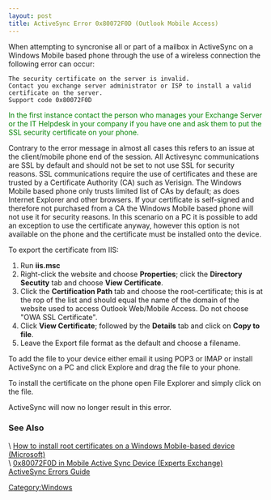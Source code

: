 ```yaml
---
layout: post 
title: ActiveSync Error 0x80072F0D (Outlook Mobile Access)
---
```


When attempting to syncronise all or part of a mailbox in ActiveSync on
a Windows Mobile based phone through the use of a wireless connection
the following error can occur:

    The security certificate on the server is invalid. 
    Contact you exchange server administrator or ISP to install a valid certificate on the server.
    Support code 0x80072F0D

<font color=green>In the first instance contact the person who manages
your Exchange Server or the IT Helpdesk in your company if you have one
and ask them to put the SSL security certificate on your phone.</font>

Contrary to the error message in almost all cases this refers to an
issue at the client/mobile phone end of the session. All Activesync
communications are SSL by default and should not be set to not use SSL
for security reasons. SSL communications require the use of certificates
and these are trusted by a Certificate Authority (CA) such as Verisign.
The Windows Mobile based phone only trusts limited list of CAs by
default; as does Internet Explorer and other browsers. If your
certificate is self-signed and therefore not purchased from a CA the
Windows Mobile based phone will not use it for security reasons. In this
scenario on a PC it is possible to add an exception to use the
certificate anyway, however this option is not available on the phone
and the certificate must be installed onto the device.

To export the certificate from IIS:

1.  Run **iis.msc**
2.  Right-click the website and choose **Properties**; click the
    **Directory Secutity** tab and choose **View Certificate**.
3.  Click the **Certification Path** tab and choose the
    root-certificate; this is at the rop of the list and should equal
    the name of the domain of the website used to access Outlook
    Web/Mobile Access. Do not choose \"OWA SSL Certificate\".
4.  Click **View Certificate**; followed by the **Details** tab and
    click on **Copy to file**.
5.  Leave the Export file format as the default and choose a filename.

To add the file to your device either email it using POP3 or IMAP or
install ActiveSync on a PC and click Explore and drag the file to your
phone.

To install the certificate on the phone open File Explorer and simply
click on the file.

ActiveSync will now no longer result in this error.

### See Also

\     [How to install root certificates on a Windows Mobile-based device
(Microsoft)](http://support.microsoft.com/kb/915840/en-us)\
\     [0x80072F0D in Mobile Active Sync Device (Experts
Exchange)](http://www.experts-exchange.com/Networking/Email_Groupware/Exchange_Server/Q_21905403.html)\
[ActiveSync Errors
Guide](http://www.shijaz.com/exchange/activesync_errors.htm)

[Category:Windows](Category:Windows "wikilink")
